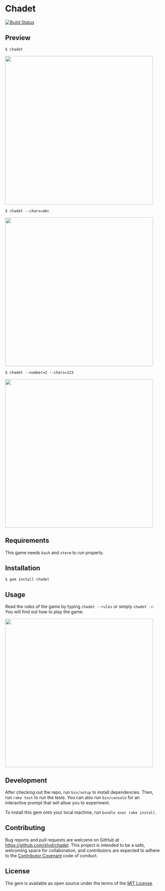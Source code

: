 # Chadet

[![Build Status](https://travis-ci.org/styd/chadet.svg?branch=master)](https://travis-ci.org/styd/chadet)

## Preview

    $ chadet

<a href="https://asciinema.org/a/51a6mqyp4fwwc1838nilhrqzp" target="_blank"><img src="https://asciinema.org/a/51a6mqyp4fwwc1838nilhrqzp.png" width="480"/></a>


    $ chadet --chars=abc

<a href="https://asciinema.org/a/ae15mib039s4b403kxjbaf9rd" target="_blank"><img src="https://asciinema.org/a/ae15mib039s4b403kxjbaf9rd.png" width="480"/></a>


    $ chadet --number=2 --chars=123

<a href="https://asciinema.org/a/bukjpuusxdamxpsl7jwjc90x7" target="_blank"><img src="https://asciinema.org/a/bukjpuusxdamxpsl7jwjc90x7.png" width="480"/></a>

## Requirements

This game needs `bash` and `xterm` to run properly.

## Installation

    $ gem install chadet

## Usage

Read the rules of the game by typing `chadet --rules` or simply `chadet -r`. You will find out how to play the game.

<a href="https://asciinema.org/a/3o3v62f4faft0gnuqq1j9urhb" target="_blank"><img src="https://asciinema.org/a/3o3v62f4faft0gnuqq1j9urhb.png" width="480"/></a>

## Development

After checking out the repo, run `bin/setup` to install dependencies. Then, run `rake test` to run the tests. You can also run `bin/console` for an interactive prompt that will allow you to experiment.

To install this gem onto your local machine, run `bundle exec rake install`.

## Contributing

Bug reports and pull requests are welcome on GitHub at https://github.com/styd/chadet. This project is intended to be a safe, welcoming space for collaboration, and contributors are expected to adhere to the [Contributor Covenant](http://contributor-covenant.org) code of conduct.


## License

The gem is available as open source under the terms of the [MIT License](http://opensource.org/licenses/MIT).

